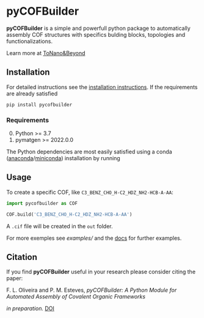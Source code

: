 pyCOFBuilder
========================

**pyCOFBuilder** is a simple and powerfull python package to automatically assembly COF structures with specifics bulding blocks, topologies and functionalizations.

Learn more at [ToNano&Beyond](https://tonanoandbeyondblog.wordpress.com/)


## Installation

For detailed instructions see the [installation instructions](https://tonanoandbeyondblog.wordpress.com/).
If the requirements are already satisfied
```
pip install pycofbuilder
```

### Requirements
0. Python >= 3.7
1. pymatgen >= 2022.0.0


The Python dependencies are most easily satisfied using a conda
([anaconda](https://www.anaconda.com/distribution)/[miniconda](https://docs.conda.io/en/latest/miniconda.html))
installation by running

## Usage

To create a specific COF, like `C3_BENZ_CHO_H-C2_HDZ_NH2-HCB-A-AA`:
```python
import pycofbuilder as COF

COF.build('C3_BENZ_CHO_H-C2_HDZ_NH2-HCB-A-AA')

```

A `.cif` file will be created in the `out` folder. 

For more exemples see _examples/_ and the [docs](https://github.com/lipelopesoliveira/pyCOFBuilder/examples.html)
for further examples.



## Citation

If you find **pyCOFBuilder** useful in your research please consider citing the paper:

F. L. Oliveira and P. M. Esteves,
*pyCOFBuilder: A Python Module for Automated Assembly of Covalent Organic Frameworks*

*in preparation.* [DOI](https://doi.org/)